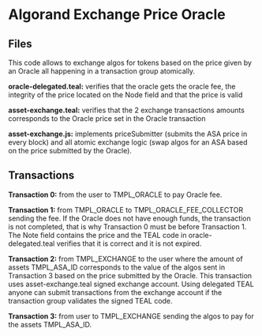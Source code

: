 # Algorand Exchange Price Oracle

## Files

This code allows to exchange algos for tokens based on the price given by an Oracle all happening in a transaction group atomically.

**oracle-delegated.teal:** verifies that the oracle gets the oracle fee, the integrity of the price located on the Node field and that the price is valid

**asset-exchange.teal:**	verifies that the 2 exchange transactions amounts corresponds to the Oracle price set in the Oracle transaction

**asset-exchange.js:** implements priceSubmitter (submits the ASA price in every block) and all atomic exchange logic (swap algos for an ASA based on the price submitted by the Oracle).

## Transactions

**Transaction 0:** from the user to TMPL_ORACLE to pay Oracle fee.

**Transaction 1:** from TMPL_ORACLE to TMPL_ORACLE_FEE_COLLECTOR sending the fee. If the Oracle does not have enough funds, the transaction is not completed, that is why Transaction 0 must be before Transaction 1. The Note field contains the price and the TEAL code in oracle-delegated.teal verifies that it is correct and it is not expired.

**Transaction 2:** from TMPL_EXCHANGE to the user where the amount of assets TMPL_ASA_ID corresponds to the value of the algos sent in Transaction 3 based on the price submitted by the Oracle. This transaction uses asset-exchange.teal signed exchange account. Using delegated TEAL anyone can submit transactions from the exchange account if the transaction group validates the signed TEAL code.

**Transaction 3:** from user to TMPL_EXCHANGE sending the algos to pay for the assets TMPL_ASA_ID.

